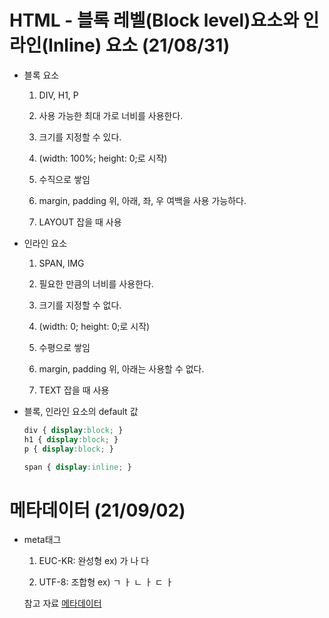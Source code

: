 # HTML - 블록 레벨(Block level)요소와 인라인(Inline) 요소 (21/08/31)
- 블록 요소

  1. DIV, H1, P
  
  1. 사용 가능한 최대 가로 너비를 사용한다.

  1. 크기를 지정할 수 있다.

  1. (width: 100%; height: 0;로 시작)

  1. 수직으로 쌓임

  1. margin, padding 위, 아래, 좌, 우 여백을 사용 가능하다.

  1. LAYOUT 잡을 때 사용


- 인라인 요소

  1. SPAN, IMG

  1. 필요한 만큼의 너비를 사용한다.

  1. 크기를 지정할 수 없다.

  1. (width: 0; height: 0;로 시작)

  1. 수평으로 쌓임

  1. margin, padding 위, 아래는 사용할 수 없다.

  1. TEXT 잡을 때 사용
  

- 블록, 인라인 요소의 default 값
  ```css
  div { display:block; }
  h1 { display:block; }
  p { display:block; }

  span { display:inline; }
  ```

# 메타데이터 (21/09/02)

- meta태그

  1. EUC-KR: 완성형
  ex) 가 나 다

  1. UTF-8: 조합형
  ex) ㄱ ㅏ ㄴ ㅏ ㄷ ㅏ

  참고 자료 [메타데이터](https://developer.mozilla.org/ko/docs/Web/HTML/Element/meta)